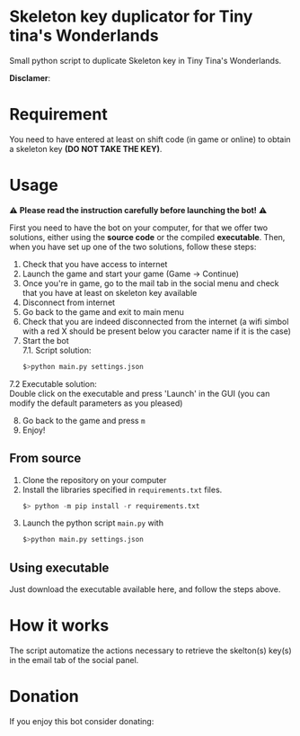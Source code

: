 # Skeleton key duplicator for Tiny tina's Wonderlands
 
Small python script to duplicate Skeleton key in Tiny Tina's Wonderlands.

**Disclamer**:

# Requirement

You need to have entered at least on shift code (in game or online) to obtain a skeleton key **(DO NOT TAKE THE KEY)**.

# Usage

:warning: **Please read the instruction carefully before launching the bot!** :warning:

First you need to have the bot on your computer, for that we offer two solutions, either using the **source code** or the compiled **executable**. Then, when you have set up one of the two solutions, follow these steps:

 1. Check that you have access to internet
 2. Launch the game and start your game (Game -> Continue) 
 3. Once you're in game, go to the mail tab in the social menu and check that you have at least on skeleton key available
 4. Disconnect from internet
 5. Go back to the game and exit to main menu
 6. Check that you are indeed disconnected from the internet (a wifi simbol with a red X should be present below you caracter name if it is the case)
 7. Start the bot  
  7.1. Script solution:  
     ```python
     $>python main.py settings.json
     ```  
  7.2 Executable solution:  
     Double click on the executable and press 'Launch' in the GUI (you can modify the default parameters as you pleased)
<!--   7.2. test -->
 8. Go back to the game and press `m`
 9. Enjoy!

<!--   7.1. Script solution:
     ```python
     $>python main.py settings.json
     ```
  7.2. Executable solution:
     Double click on the executable and press 'Launch' in the GUI (you can modify the default parameters as you pleased)  -->

## From source 
1. Clone the repository on your computer
2. Install the libraries specified in `requirements.txt` files.
    ```python
    $> python -m pip install -r requirements.txt
    ```
3. Launch the python script `main.py` with
    ```python
    $>python main.py settings.json
    ```

## Using executable

Just download the executable available here, and follow the steps above.


# How it works

The script automatize the actions necessary to retrieve the skelton(s) key(s) in the email tab of the social panel.

# Donation

If you enjoy this bot consider donating: 
